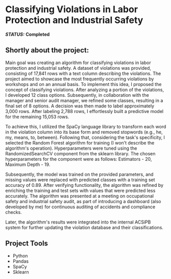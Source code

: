 # Classifying Violations in Labor Protection and Industrial Safety



***STATUS:*** **Completed**


## Shortly about the project:

Main goal was creating an algorithm for classifying violations in labor protection and industrial safety. A dataset of violations was provided, consisting of 17,841 rows with a text column describing the violations. The project aimed to showcase the most frequently occurring violations by workshops and on an annual basis. To implement this idea, I proposed the concept of classifying violations. After analyzing a portion of the violations, I developed 12 class options. Subsequently, in collaboration with the manager and senior audit manager, we refined some classes, resulting in a final set of 8 options. A decision was then made to label approximately 3,000 rows. After labeling 2,788 rows, I effortlessly built a predictive model for the remaining 15,053 rows.

To achieve this, I utilized the SpaCy language library to transform each word in the violation column into its base form and removed stopwords (e.g., he, my, means, to, between). Following that, considering the task's specificity, I selected the Random Forest algorithm for training (I won't describe the algorithm's operation). Hyperparameters were tuned using the RandomizedSearchCV component from the sklearn library. The chosen hyperparameters for the component were as follows: Estimators - 20, Maximum Depth - 19.

Subsequently, the model was trained on the provided parameters, and missing values were replaced with predicted classes with a training set accuracy of 0.89. After verifying functionality, the algorithm was refined by enriching the training and test sets with values that were predicted less accurately. The algorithm was presented at a meeting on occupational safety and industrial safety audit, as part of introducing a dashboard (also developed by me) for continuous auditing of accidents and compliance checks.

Later, the algorithm's results were integrated into the internal ACSiPB system for further updating the violation database and their classifications.

## Project Tools

- Python
- Pandas
- SpaCy
- Sklearn
